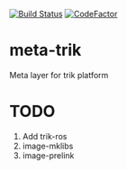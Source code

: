 [![Build Status](https://travis-ci.org/trikset/meta-trik.svg?branch=master)](https://travis-ci.org/trikset/meta-trik)
[![CodeFactor](https://www.codefactor.io/repository/github/trikset/meta-trik/badge)](https://www.codefactor.io/repository/github/trikset/meta-trik)
# meta-trik
Meta layer for trik platform

# TODO
1. Add trik-ros
2. image-mklibs
3. image-prelink
